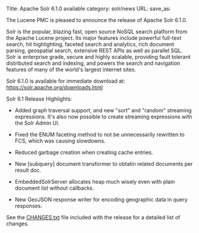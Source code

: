 Title: Apache Solr 6.1.0 available
category: solr/news
URL: 
save_as: 

The Lucene PMC is pleased to announce the release of Apache Solr 6.1.0.

Solr is the popular, blazing fast, open source NoSQL search platform
from the Apache Lucene project. Its major features include powerful
full-text search, hit highlighting, faceted search and analytics,
rich document parsing, geospatial search, extensive REST APIs as well
as parallel SQL. Solr is enterprise grade, secure and highly scalable,
providing fault tolerant distributed search and indexing, and powers
the search and navigation features of many of the world's largest
internet sites.

Solr 6.1.0 is available for immediate download at:
<https://solr.apache.org/downloads.html>

Solr 6.1 Release Highlights:

 * Added graph traversal support, and new "sort" and "random" streaming expressions. It's also now possible to create streaming expressions with the Solr Admin UI.

 * Fixed the ENUM faceting method to not be unnecessarily rewritten to FCS, which was causing slowdowns.

 * Reduced garbage creation when creating cache entries.

 * New [subquery] document transformer to obtatin related documents per result doc.

 * EmbeddedSolrServer allocates heap much wisely even with plain document list without callbacks.

 * New GeoJSON response writer for encoding geographic data in query responses.

See the [CHANGES.txt](https://solr.apache.org/6_1_0/changes/Changes.html)
file included with the release for a detailed list of changes.

